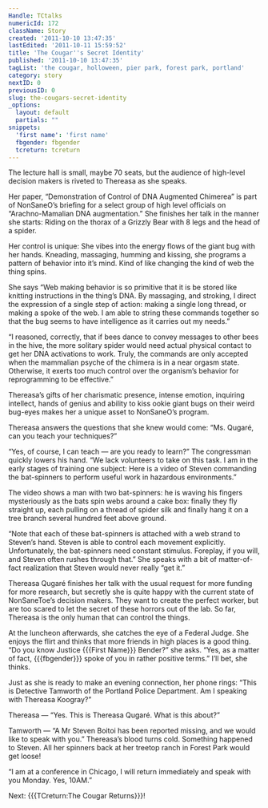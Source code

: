 ```yaml
---
Handle: TCtalks
numericId: 172
className: Story
created: '2011-10-10 13:47:35'
lastEdited: '2011-10-11 15:59:52'
title: 'The Cougar''s Secret Identity'
published: '2011-10-10 13:47:35'
tagList: 'the cougar, holloween, pier park, forest park, portland'
category: story
nextID: 0
previousID: 0
slug: the-cougars-secret-identity
_options:
  layout: default
  partials: ""
snippets:
  'first name': 'first name'
  fbgender: fbgender
  tcreturn: tcreturn
---
```

The lecture hall is small, maybe 70 seats, but the audience of high-level decision makers is riveted to Thereasa as she speaks.

Her paper, “Demonstration of Control of DNA Augmented Chimerea” is part of NonSaneO’s briefing for a select group of high level officials on “Arachno-Mamalian DNA augmentation.” She finishes her talk in the manner she starts: Riding on the thorax of a Grizzly Bear with 8 legs and the head of a spider.

Her control is unique: She vibes into the energy flows of the giant bug with her hands. Kneading, massaging, humming and kissing, she programs a pattern of behavior into it’s mind. Kind of like changing the kind of web the thing spins.

She says “Web making behavior is so primitive that it is be stored like knitting instructions in the thing’s DNA. By massaging, and stroking, I direct the expression of a single step of action: making a single long thread, or making a spoke of the web. I am able to string these commands together so that the bug seems to have intelligence as it carries out my needs.”

“I reasoned, correctly, that if bees dance to convey messages to other bees in the hive, the more solitary spider would need actual physical contact to get her DNA activations to work. Truly, the commands are only accepted when the mammalian psyche of the chimera is in a near orgasm state. Otherwise, it exerts too much control over the organism’s behavior for reprogramming to be effective.”

Thereasa’s gifts of her charismatic presence, intense emotion, inquiring intellect, hands of genius and ability to kiss ookie giant bugs on their weird bug-eyes makes her a unique asset to NonSaneO’s program.

Thereasa answers the questions that she knew would come: “Ms. Qugaré, can you teach your techniques?”

“Yes, of course, I can teach — are you ready to learn?” The congressman quickly lowers his hand. “We lack volunteers to take on this task. I am in the early stages of training one subject: Here is a video of Steven commanding the bat-spinners to perform useful work in hazardous environments.”

The video shows a man with two bat-spinners: he is waving his fingers mysteriously as the bats spin webs around a cake box: finally they fly straight up, each pulling on a thread of spider silk and finally hang it on a tree branch several hundred feet above ground.

“Note that each of these bat-spinners is attached with a web strand to Steven’s hand. Steven is able to control each movement explicitly. Unfortunately, the bat-spinners need constant stimulus. Foreplay, if you will, and Steven often rushes through that.” She speaks with a bit of matter-of-fact realization that Steven would never really “get it.”

Thereasa Qugaré finishes her talk with the usual request for more funding for more research, but secretly she is quite happy with the current state of NonSaneToe’s decision makers. They want to create the perfect worker, but are too scared to let the secret of these horrors out of the lab. So far, Thereasa is the only human that can control the things.

At the luncheon afterwards, she catches the eye of a Federal Judge. She enjoys the flirt and thinks that more friends in high places is a good thing. “Do you know Justice {{{First Name}}} Bender?” she asks. “Yes, as a matter of fact, {{{fbgender}}} spoke of you in rather positive terms.” I’ll bet, she thinks.

Just as she is ready to make an evening connection, her phone rings: “This is Detective Tamworth of the Portland Police Department. Am I speaking with Thereasa Koogray?”

Thereasa — “Yes. This is Thereasa Qugaré. What is this about?”

Tamworth — “A Mr Steven Boitoi has been reported missing, and we would like to speak with you.” Thereasa’s blood turns cold. Something happened to Steven. All her spinners back at her treetop ranch in Forest Park would get loose!

“I am at a conference in Chicago, I will return immediately and speak with you Monday. Yes, 10AM.”

Next: {{{TCreturn:The Cougar Returns}}}! 

